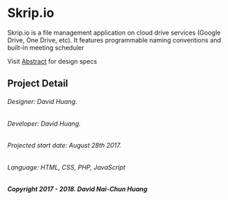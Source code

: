 # Skrip.io
Skrip.io is a file management application on cloud drive services (Google Drive, One Drive, etc). It features programmable naming conventions and built-in meeting scheduler

Visit [Abstract](https://app.goabstract.com/projects/d4f126c0-bec8-11e7-b108-7d84fb31ecb9/) for design specs

## Project Detail
###### Designer: David Huang.
###### Developer: David Huang.
###### Projected start date: August 28th 2017.
###### Language: HTML, CSS, PHP, JavaScript

##### Copyright 2017 - 2018. David Nai-Chun Huang
